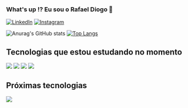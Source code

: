 ### What's up !? Eu sou o Rafael Diogo 👑

[![LinkedIn](https://img.shields.io/badge/LinkedIn-0077B5?style=for-the-badge&logo=linkedin&logoColor=white)](https://www.linkedin.com/in/rafaeldiogo08/)
[![Instagram](https://img.shields.io/badge/Instagram-E4405F?style=for-the-badge&logo=instagram&logoColor=white)](https://www.instagram.com/eurafaeldiogo/)

![Anurag's GitHub stats](https://github-readme-stats.vercel.app/api?username=rafaeldiogo&show_icons=true&theme=dracula)
[![Top Langs](https://github-readme-stats.vercel.app/api/top-langs/?username=rafaeldiogo&layout=compact)](https://github.com/anuraghazra/github-readme-stats)

## Tecnologias que estou estudando no momento

![](https://img.shields.io/badge/HTML5-E34F26?style=for-the-badge&logo=html5&logoColor=white)
![](https://img.shields.io/badge/CSS3-1572B6?style=for-the-badge&logo=css3&logoColor=white)
![](https://img.shields.io/badge/JavaScript-F7DF1E?style=for-the-badge&logo=javascript&logoColor=black)
![](https://img.shields.io/badge/TypeScript-007ACC?style=for-the-badge&logo=typescript&logoColor=white)

## Próximas tecnologias

![](https://img.shields.io/badge/React-20232A?style=for-the-badge&logo=react&logoColor=61DAFB)





